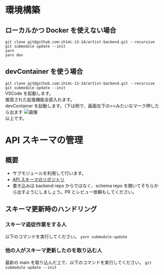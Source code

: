 # 環境構築

## ローカルかつ Docker を使えない場合

`git clone git@github.com:ih14c-13-14/artist-backend.git --recursive`  
`git submodule update --init`  
`yarn`  
`yarn dev`

## devContainer を使う場合

`git clone git@github.com:ih14c-13-14/artist-backend.git --recursive`  
`git submodule update --init`  
VSCode を起動します。  
推奨された拡張機能全部入れます。  
devContainer を起動します。（下は例で、画面左下の><みたいなマーク押したら出ます
![画像](https://media.discordapp.net/attachments/1097775746870685746/1114664830801027173/image.png?width=2436&height=1000)  
以上です。

# API スキーマの管理

## 概要

- サブモジュールを利用して行います。
- [API スキーマのリポジトリ](git@github.com:ih14c-13-14/schema.git)
- 書き込みは backend repo からではなく、schema repo を開いてそちらから出すようにしましょう。PR とレビュー依頼もしてください。

## スキーマ更新時のハンドリング

### スキーマ追従作業をする人

以下のコマンドを実行してください。
`yarn submodule-update`

### 他の人がスキーマ更新したのを取り込む人

最新の main を取り込んだ上で、以下のコマンドを実行してください。
`git submodule update --init`
